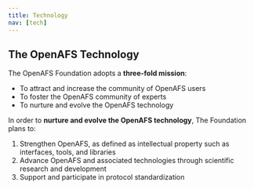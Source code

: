 ```yaml
---
title: Technology
nav: [tech]
---
```


## The OpenAFS Technology ##

The OpenAFS Foundation adopts a **three-fold mission**:

- To attract and increase the community of OpenAFS users
- To foster the OpenAFS community of experts
- To nurture and evolve the OpenAFS technology

In order to **nurture and evolve the OpenAFS technology**, The Foundation plans to:

1. Strengthen OpenAFS, as defined as intellectual property such as interfaces, tools, and libraries
2. Advance OpenAFS and associated technologies through scientific research and development
3. Support and participate in protocol standardization
